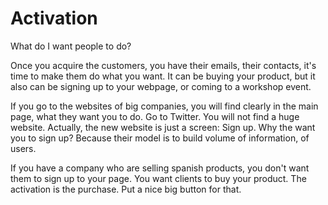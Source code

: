 # Activation

What do I want people to do?

Once you acquire the customers, you have their emails, their contacts, it's time to make them do what you want. It can be buying your product, but it also can be signing up to your webpage, or coming to a workshop event.

If you go to the websites of big companies, you will find clearly in the main page, what they want you to do. Go to Twitter. You will not find a huge website. Actually, the new website is just a screen: Sign up. Why the want you to sign up? Because their model is to build volume of information, of users.

If you have a company who are selling spanish products, you don't want them to sign up to your page. You want clients to buy your product. The activation is the purchase. Put a nice big button for that.

